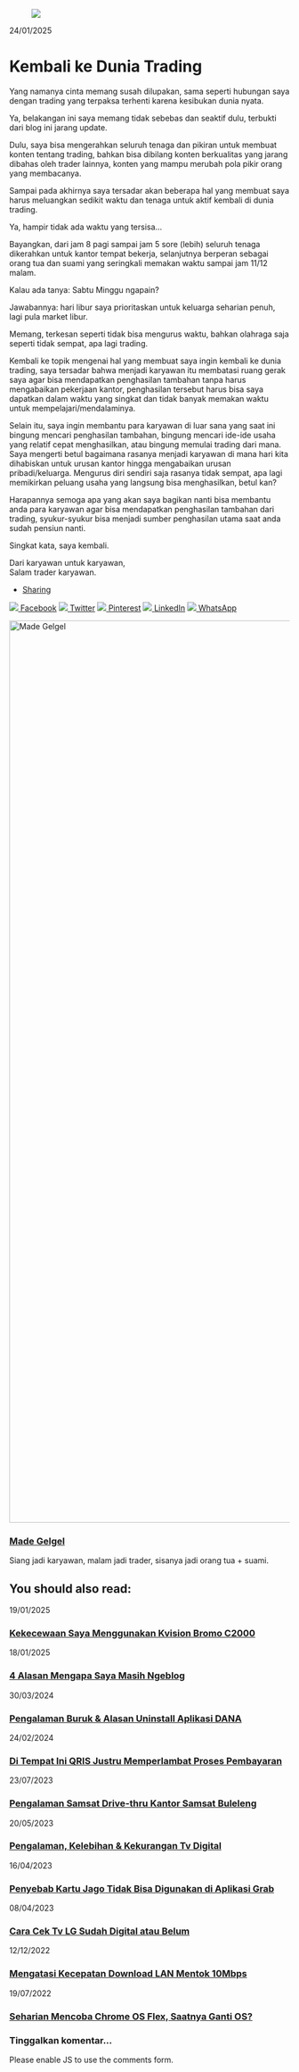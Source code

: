 <div class="hero">

<figure class="hero__image hero__image--overlay">
<img src="https://madegelgel.com/media/website/jalan-braga-bandung-by-made-gelgel.jpg" srcset="https://madegelgel.com/media/website/responsive/jalan-braga-bandung-by-made-gelgel-xs.jpg 300w, https://madegelgel.com/media/website/responsive/jalan-braga-bandung-by-made-gelgel-sm.jpg 480w, https://madegelgel.com/media/website/responsive/jalan-braga-bandung-by-made-gelgel-md.jpg 768w, https://madegelgel.com/media/website/responsive/jalan-braga-bandung-by-made-gelgel-lg.jpg 1024w, https://madegelgel.com/media/website/responsive/jalan-braga-bandung-by-made-gelgel-xl.jpg 1360w, https://madegelgel.com/media/website/responsive/jalan-braga-bandung-by-made-gelgel-2xl.jpg 1600w" sizes="100vw" loading="eager" />
</figure>

<div class="hero__content">

<div class="wrapper">

<div class="post__meta">

24/01/2025

</div>

# Kembali ke Dunia Trading

</div>

</div>

</div>

<div class="wrapper post__entry">

Yang namanya cinta memang susah dilupakan, sama seperti hubungan saya dengan trading yang terpaksa terhenti karena kesibukan dunia nyata.

Ya, belakangan ini saya memang tidak sebebas dan seaktif dulu, terbukti dari blog ini jarang update.

Dulu, saya bisa mengerahkan seluruh tenaga dan pikiran untuk membuat konten tentang trading, bahkan bisa dibilang konten berkualitas yang jarang dibahas oleh trader lainnya, konten yang mampu merubah pola pikir orang yang membacanya.

Sampai pada akhirnya saya tersadar akan beberapa hal yang membuat saya harus meluangkan sedikit waktu dan tenaga untuk aktif kembali di dunia trading.

Ya, hampir tidak ada waktu yang tersisa...

Bayangkan, dari jam 8 pagi sampai jam 5 sore (lebih) seluruh tenaga dikerahkan untuk kantor tempat bekerja, selanjutnya berperan sebagai orang tua dan suami yang seringkali memakan waktu sampai jam 11/12 malam.

Kalau ada tanya: Sabtu Minggu ngapain?

Jawabannya: hari libur saya prioritaskan untuk keluarga seharian penuh, lagi pula market libur.

Memang, terkesan seperti tidak bisa mengurus waktu, bahkan olahraga saja seperti tidak sempat, apa lagi trading.

Kembali ke topik mengenai hal yang membuat saya ingin kembali ke dunia trading, saya tersadar bahwa menjadi karyawan itu membatasi ruang gerak saya agar bisa mendapatkan penghasilan tambahan tanpa harus mengabaikan pekerjaan kantor, penghasilan tersebut harus bisa saya dapatkan dalam waktu yang singkat dan tidak banyak memakan waktu untuk mempelajari/mendalaminya.

Selain itu, saya ingin membantu para karyawan di luar sana yang saat ini bingung mencari penghasilan tambahan, bingung mencari ide-ide usaha yang relatif cepat menghasilkan, atau bingung memulai trading dari mana. Saya mengerti betul bagaimana rasanya menjadi karyawan di mana hari kita dihabiskan untuk urusan kantor hingga mengabaikan urusan pribadi/keluarga. Mengurus diri sendiri saja rasanya tidak sempat, apa lagi memikirkan peluang usaha yang langsung bisa menghasilkan, betul kan?

Harapannya semoga apa yang akan saya bagikan nanti bisa membantu anda para karyawan agar bisa mendapatkan penghasilan tambahan dari trading, syukur-syukur bisa menjadi sumber penghasilan utama saat anda sudah pensiun nanti.

Singkat kata, saya kembali.

Dari karyawan untuk karyawan,  
Salam trader karyawan.

</div>

- [Sharing](https://madegelgel.com/tags/sharing/)

<div class="post__share">

<a href="https://www.facebook.com/sharer/sharer.php?u=https%3A%2F%2Fmadegelgel.com%2Fkembali-trading%2F" class="js-share facebook" rel="nofollow noopener noreferrer"><img src="data:image/svg+xml;base64,PHN2ZyBjbGFzcz0iaWNvbiIgYXJpYS1oaWRkZW49InRydWUiIGZvY3VzYWJsZT0iZmFsc2UiPjx1c2UgeGxpbms6aHJlZj0iaHR0cHM6Ly9tYWRlZ2VsZ2VsLmNvbS9hc3NldHMvc3ZnL3N2Zy1tYXAuc3ZnI2ZhY2Vib29rIiAvPjwvc3ZnPg==" class="icon" /> <span>Facebook</span></a> <a href="https://twitter.com/intent/tweet?url=https%3A%2F%2Fmadegelgel.com%2Fkembali-trading%2F&amp;via=MadeGelgel.com&amp;text=Kembali%20ke%20Dunia%20Trading" class="js-share twitter" rel="nofollow noopener noreferrer"><img src="data:image/svg+xml;base64,PHN2ZyBjbGFzcz0iaWNvbiIgYXJpYS1oaWRkZW49InRydWUiIGZvY3VzYWJsZT0iZmFsc2UiPjx1c2UgeGxpbms6aHJlZj0iaHR0cHM6Ly9tYWRlZ2VsZ2VsLmNvbS9hc3NldHMvc3ZnL3N2Zy1tYXAuc3ZnI3R3aXR0ZXIiIC8+PC9zdmc+" class="icon" /> <span>Twitter</span></a> <a href="https://pinterest.com/pin/create/button/?url=https%3A%2F%2Fmadegelgel.com%2Fkembali-trading%2F&amp;media=undefined&amp;description=Kembali%20ke%20Dunia%20Trading" class="js-share pinterest" rel="nofollow noopener noreferrer"><img src="data:image/svg+xml;base64,PHN2ZyBjbGFzcz0iaWNvbiIgYXJpYS1oaWRkZW49InRydWUiIGZvY3VzYWJsZT0iZmFsc2UiPjx1c2UgeGxpbms6aHJlZj0iaHR0cHM6Ly9tYWRlZ2VsZ2VsLmNvbS9hc3NldHMvc3ZnL3N2Zy1tYXAuc3ZnI3BpbnRlcmVzdCIgLz48L3N2Zz4=" class="icon" /> <span>Pinterest</span></a> <a href="https://www.linkedin.com/sharing/share-offsite/?url=https%3A%2F%2Fmadegelgel.com%2Fkembali-trading%2F" class="js-share linkedin" rel="nofollow noopener noreferrer"><img src="data:image/svg+xml;base64,PHN2ZyBjbGFzcz0iaWNvbiIgYXJpYS1oaWRkZW49InRydWUiIGZvY3VzYWJsZT0iZmFsc2UiPjx1c2UgeGxpbms6aHJlZj0iaHR0cHM6Ly9tYWRlZ2VsZ2VsLmNvbS9hc3NldHMvc3ZnL3N2Zy1tYXAuc3ZnI2xpbmtlZGluIiAvPjwvc3ZnPg==" class="icon" /> <span>LinkedIn</span></a> <a href="https://api.whatsapp.com/send?text=Kembali%20ke%20Dunia%20Trading%20https%3A%2F%2Fmadegelgel.com%2Fkembali-trading%2F" class="js-share whatsapp" rel="nofollow noopener noreferrer"><img src="data:image/svg+xml;base64,PHN2ZyBjbGFzcz0iaWNvbiIgYXJpYS1oaWRkZW49InRydWUiIGZvY3VzYWJsZT0iZmFsc2UiPjx1c2UgeGxpbms6aHJlZj0iaHR0cHM6Ly9tYWRlZ2VsZ2VsLmNvbS9hc3NldHMvc3ZnL3N2Zy1tYXAuc3ZnI3doYXRzYXBwIiAvPjwvc3ZnPg==" class="icon" /> <span>WhatsApp</span></a>

</div>

<div class="post__bio bio">

<img src="https://madegelgel.com/media/website/madness-logo.jpg" class="bio__avatar" loading="lazy" width="1525" height="1617" alt="Made Gelgel" />

<div>

### <a href="https://madegelgel.com/authors/made-gelgel/" rel="author">Made Gelgel</a>

<div class="bio__desc">

Siang jadi karyawan, malam jadi trader, sisanya jadi orang tua + suami.

</div>

</div>

</div>

<div class="post__related related">

<div class="wrapper">

## You should also read:

<div class="feed__meta">

19/01/2025

</div>

### [Kekecewaan Saya Menggunakan Kvision Bromo C2000](https://madegelgel.com/jangan-beli-kvision-bromo-c2000/)

<div class="feed__meta">

18/01/2025

</div>

### [4 Alasan Mengapa Saya Masih Ngeblog](https://madegelgel.com/4-alasan-ngeblog/)

<div class="feed__meta">

30/03/2024

</div>

### [Pengalaman Buruk & Alasan Uninstall Aplikasi DANA](https://madegelgel.com/uninstall-dana/)

<div class="feed__meta">

24/02/2024

</div>

### [Di Tempat Ini QRIS Justru Memperlambat Proses Pembayaran](https://madegelgel.com/qris-spbu/)

<div class="feed__meta">

23/07/2023

</div>

### [Pengalaman Samsat Drive-thru Kantor Samsat Buleleng](https://madegelgel.com/drive-thru-samsat-buleleng/)

<div class="feed__meta">

20/05/2023

</div>

### [Pengalaman, Kelebihan & Kekurangan Tv Digital](https://madegelgel.com/kelebihan-kekurangan-tv-digital/)

<div class="feed__meta">

16/04/2023

</div>

### [Penyebab Kartu Jago Tidak Bisa Digunakan di Aplikasi Grab](https://madegelgel.com/debit-jago-aplikasi-grab/)

<div class="feed__meta">

08/04/2023

</div>

### [Cara Cek Tv LG Sudah Digital atau Belum](https://madegelgel.com/tv-lg-digital/)

<div class="feed__meta">

12/12/2022

</div>

### [Mengatasi Kecepatan Download LAN Mentok 10Mbps](https://madegelgel.com/lan-mentok-10mbps/)

<div class="feed__meta">

19/07/2022

</div>

### [Seharian Mencoba Chrome OS Flex, Saatnya Ganti OS?](https://madegelgel.com/chrome-os-flex/)

</div>

</div>

<div class="post__comments">

<div class="wrapper">

<div class="comments">

<div class="comments-wrapper">

### Tinggalkan komentar...

<div id="disqus_thread">

</div>

Please enable JS to use the comments form.

</div>

</div>

</div>

</div>

